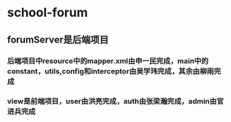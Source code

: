 # school-forum
## forumServer是后端项目
### 后端项目中resource中的mapper.xml由申一民完成，main中的constant，utils,config和interceptor由吴学玮完成，其余由柳雨完成
### view是前端项目，user由洪亮完成，auth由张梁瀚完成，admin由官进兵完成
